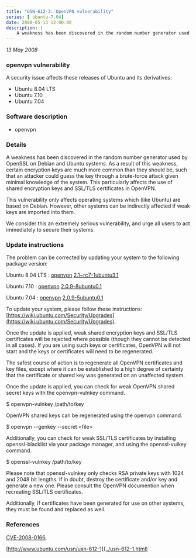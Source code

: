 ```yaml
---
title: "USN-612-3: OpenVPN vulnerability"
series: [ ubuntu-7.04]
date: 2008-05-13 12:00:00
description: |
    A weakness has been discovered in the random number generator used by OpenSSL on Debian and Ubuntu systems.  As a result of this weakness, certain encryption keys are much more common than they should be, such that an attacker could guess the key through a brute-force attack given minimal knowledge of the system.  This particularly affects the use of shared encryption keys and SSL/TLS certificates in OpenVPN.
---
```


 
 
 

*13 May 2008*

### openvpn vulnerability

A security issue affects these releases of Ubuntu and its derivatives:

* Ubuntu 8.04 LTS
* Ubuntu 7.10
* Ubuntu 7.04

### Software description

* openvpn 

### Details

A weakness has been discovered in the random number generator used by OpenSSL on Debian and Ubuntu systems. As a result of this weakness, certain encryption keys are much more common than they should be, such that an attacker could guess the key through a brute-force attack given minimal knowledge of the system. This particularly affects the use of shared encryption keys and SSL/TLS certificates in OpenVPN.

This vulnerability only affects operating systems which (like Ubuntu) are based on Debian. However, other systems can be indirectly affected if weak keys are imported into them.

We consider this an extremely serious vulnerability, and urge all users to act immediately to secure their systems. 

### Update instructions

The problem can be corrected by updating your system to the following package version:

Ubuntu 8.04 LTS
 : [openvpn](https://launchpad.net/ubuntu/+source/openvpn) <span> [2.1~rc7-1ubuntu3.1](https://launchpad.net/ubuntu/+source/openvpn/2.1~rc7-1ubuntu3.1) </span> 

Ubuntu 7.10
 : [openvpn](https://launchpad.net/ubuntu/+source/openvpn) <span> [2.0.9-8ubuntu0.1](https://launchpad.net/ubuntu/+source/openvpn/2.0.9-8ubuntu0.1) </span> 

Ubuntu 7.04
 : [openvpn](https://launchpad.net/ubuntu/+source/openvpn) <span> [2.0.9-5ubuntu0.1](https://launchpad.net/ubuntu/+source/openvpn/2.0.9-5ubuntu0.1) </span> 

To update your system, please follow these instructions: [https://wiki.ubuntu.com/Security/Upgrades](https://wiki.ubuntu.com/Security/Upgrades).

 Once the update is applied, weak shared encryption keys and SSL/TLS certificates will be rejected where possible (though they cannot be detected in all cases). If you are using such keys or certificates, OpenVPN will not start and the keys or certificates will need to be regenerated.

 The safest course of action is to regenerate all OpenVPN certificates and key files, except where it can be established to a high degree of certainty that the certificate or shared key was generated on an unaffected system.

 Once the update is applied, you can check for weak OpenVPN shared secret keys with the openvpn-vulnkey command.

 $ openvpn-vulnkey /path/to/key

 OpenVPN shared keys can be regenerated using the openvpn command.

 $ openvpn --genkey --secret &lt;file&gt;

 Additionally, you can check for weak SSL/TLS certificates by installing openssl-blacklist via your package manager, and using the openssl-vulkey command.

 $ openssl-vulnkey /path/to/key

 Please note that openssl-vulnkey only checks RSA private keys with 1024 and 2048 bit lengths. If in doubt, destroy the certificate and/or key and generate a new one. Please consult the OpenVPN documention when recreating SSL/TLS certificates.

 Additionally, if certificates have been generated for use on other systems, they must be found and replaced as well. 

### References

 
 [CVE-2008-0166](http://people.ubuntu.com/~ubuntu-security/cve/CVE-2008-0166), 

 [http://www.ubuntu.com/usn/usn-612-1](../usn-612-1.html)
 

